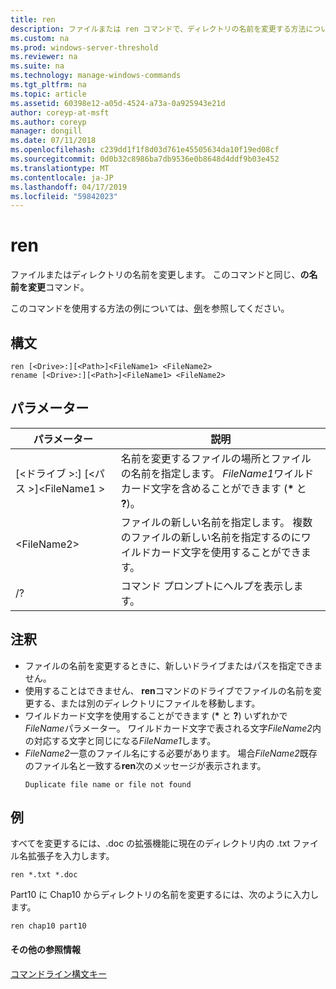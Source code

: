 ```yaml
---
title: ren
description: ファイルまたは ren コマンドで、ディレクトリの名前を変更する方法について説明します。
ms.custom: na
ms.prod: windows-server-threshold
ms.reviewer: na
ms.suite: na
ms.technology: manage-windows-commands
ms.tgt_pltfrm: na
ms.topic: article
ms.assetid: 60398e12-a05d-4524-a73a-0a925943e21d
author: coreyp-at-msft
ms.author: coreyp
manager: dongill
ms.date: 07/11/2018
ms.openlocfilehash: c239dd1f1f8d03d761e45505634da10f19ed08cf
ms.sourcegitcommit: 0d0b32c8986ba7db9536e0b8648d4ddf9b03e452
ms.translationtype: MT
ms.contentlocale: ja-JP
ms.lasthandoff: 04/17/2019
ms.locfileid: "59842023"
---
```

# <a name="ren"></a>ren

ファイルまたはディレクトリの名前を変更します。 このコマンドと同じ、**の名前を変更**コマンド。

このコマンドを使用する方法の例については、[例](#BKMK_examples)を参照してください。

## <a name="syntax"></a>構文

```
ren [<Drive>:][<Path>]<FileName1> <FileName2>
rename [<Drive>:][<Path>]<FileName1> <FileName2>
```

## <a name="parameters"></a>パラメーター

|パラメーター|説明|
|---------|-----------|
|[\<ドライブ >:] [\<パス >]\<FileName1 >|名前を変更するファイルの場所とファイルの名前を指定します。 *FileName1*ワイルドカード文字を含めることができます (**&#42;** と **?**)。|
|\<FileName2>|ファイルの新しい名前を指定します。 複数のファイルの新しい名前を指定するのにワイルドカード文字を使用することができます。|
|/?|コマンド プロンプトにヘルプを表示します。|

## <a name="remarks"></a>注釈

-   ファイルの名前を変更するときに、新しいドライブまたはパスを指定できません。
-   使用することはできません、 **ren**コマンドのドライブでファイルの名前を変更する、または別のディレクトリにファイルを移動します。
-   ワイルドカード文字を使用することができます (**&#42;** と **?**) いずれかで*FileName*パラメーター。 ワイルドカード文字で表される文字*FileName2*内の対応する文字と同じになる*FileName1*します。
-   *FileName2*一意のファイル名にする必要があります。 場合*FileName2*既存のファイル名と一致する**ren**次のメッセージが表示されます。  
    ```
    Duplicate file name or file not found
    ```

## <a name="BKMK_examples"></a>例

すべてを変更するには、.doc の拡張機能に現在のディレクトリ内の .txt ファイル名拡張子を入力します。
```
ren *.txt *.doc 
```
Part10 に Chap10 からディレクトリの名前を変更するには、次のように入力します。
```
ren chap10 part10 
```

#### <a name="additional-references"></a>その他の参照情報

[コマンドライン構文キー](command-line-syntax-key.md)